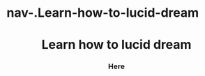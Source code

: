 # nav-.Learn-how-to-lucid-dream
<!DOCTYPE html>
<html lang="en" dir="ltr">
<head>
  <title>Learn how to lucid dream</title>
  <link rel="stylesheet" type="text/css" href="mystyle.css">
</head>
  
<body>
  <header>
    <h1>Learn how to lucid dream</h1>
    <h3>Here<h3>
